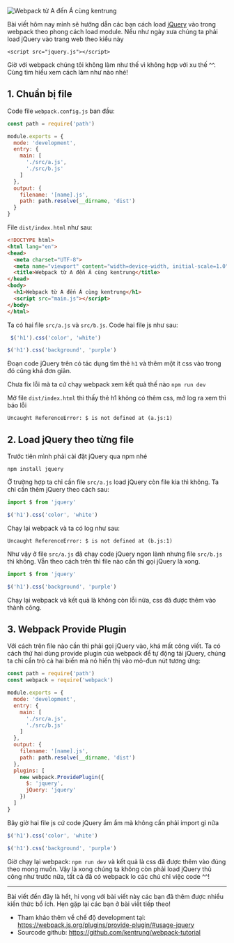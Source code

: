 ![Webpack từ A đến Á cùng kentrung](https://images.viblo.asia/2090b88e-6ec0-49fe-b677-65e927fafc2e.png) 

Bài viết hôm nay mình sẽ hướng dẫn các bạn cách load [jQuery](https://jquery.com/) vào trong webpack theo phong cách load module. Nếu như ngày xưa chúng ta phải load jQuery vào trang web theo kiểu này
```
<script src="jquery.js"></script>
```
Giờ với webpack chúng tôi không làm như thế vì không hợp với xu thế ^^. Cùng tìm hiểu xem cách làm như nào nhé!

## 1. Chuẩn bị file
Code file `webpack.config.js` ban đầu:
```javascript
const path = require('path')

module.exports = {
  mode: 'development',
  entry: {
    main: [
      './src/a.js',
      './src/b.js'
    ]
  },
  output: {
    filename: '[name].js',
    path: path.resolve(__dirname, 'dist')
  }
}
```

File `dist/index.html` như sau:
```html
<!DOCTYPE html>
<html lang="en">
<head>
  <meta charset="UTF-8">
  <meta name="viewport" content="width=device-width, initial-scale=1.0">
  <title>Webpack từ A đến Á cùng kentrung</title>
</head>
<body>
  <h1>Webpack từ A đến Á cùng kentrung</h1>
  <script src="main.js"></script>
</body>
</html>
```
Ta có hai file `src/a.js` và `src/b.js`. Code hai file js như sau:
```js:src/a.js
 $('h1').css('color', 'white')
```
```js:src/b.js
$('h1').css('background', 'purple')
```
Đoạn code jQuery trên có tác dụng tìm thẻ `h1` và thêm một ít css vào trong đó cũng khá đơn giản. 

Chưa fix lỗi mà ta cứ chạy webpack xem kết quả thế nào `npm run dev`

Mở file `dist/index.html` thì thấy thẻ h1 không có thêm css, mở log ra xem thì báo lỗi
```
Uncaught ReferenceError: $ is not defined at (a.js:1)
```

## 2. Load jQuery theo từng file
Trước tiên mình phải cài đặt jQuery qua npm nhé
```
npm install jquery
```
Ở trường hợp ta chỉ cần file `src/a.js` load jQuery còn file kia thì không. Ta chỉ cần thêm jQuery theo cách sau:
```js:src/a.js
import $ from 'jquery'

$('h1').css('color', 'white')
```
Chạy lại webpack và ta có log như sau:
```
Uncaught ReferenceError: $ is not defined at (b.js:1)
```
Như vậy ở file `src/a.js` đã chạy code jQuery ngon lành nhưng file `src/b.js` thì không. Vẫn theo cách trên thì file nào cần thì gọi jQuery là xong.
```js:src/b.js
import $ from 'jquery'

$('h1').css('background', 'purple')
```
Chạy lại webpack và kết quả là không còn lỗi nữa, css đã được thêm vào thành công.

## 3. Webpack Provide Plugin
Với cách trên file nào cần thì phải gọi jQuery vào, khá mất công viết. Ta có cách thứ hai dùng provide plugin của webpack để tự động tải jQuery, chúng ta chỉ cần trỏ cả hai biến mà nó hiển thị vào mô-đun nút tương ứng:
```js:webpack.config.js
const path = require('path')
const webpack = require('webpack')

module.exports = {
  mode: 'development',
  entry: {
    main: [
      './src/a.js',
      './src/b.js'
    ]
  },
  output: {
    filename: '[name].js',
    path: path.resolve(__dirname, 'dist')
  },
  plugins: [
    new webpack.ProvidePlugin({
      $: 'jquery',
      jQuery: 'jquery'
    })
  ]
}
```
Bây giờ hai file js cứ code jQuery ầm ầm mà không cần phải import gì nữa
```js:src/a.js
$('h1').css('color', 'white')
```
```js:src/b.js
$('h1').css('background', 'purple')
```
Giờ chạy lại webpack: `npm run dev` và kết quả là css đã được thêm vào đúng theo mong muốn. Vậy là xong chúng ta không còn phải load jQuery thủ công như trước nữa, tất cả đã có webpack lo các chú chỉ việc code ^^!


-----

Bài viết đến đây là hết, hi vọng với bài viết này các bạn đã thêm được nhiều kiến thức bổ ích. Hẹn gặp lại các bạn ở bài viết tiếp theo!

* Tham khảo thêm về chế độ development tại: https://webpack.js.org/plugins/provide-plugin/#usage-jquery
* Sourcode github: https://github.com/kentrung/webpack-tutorial